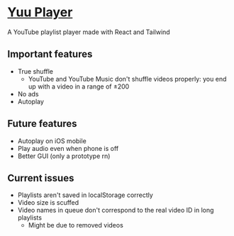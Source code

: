 # [Yuu Player](https://yuu.pages.dev/)
A YouTube playlist player made with React and Tailwind

## Important features
- True shuffle
  - YouTube and YouTube Music don't shuffle videos properly: you end up with a video in a range of ±200
- No ads
- Autoplay

## Future features
- Autoplay on iOS mobile
- Play audio even when phone is off
- Better GUI (only a prototype rn)

## Current issues
- Playlists aren't saved in localStorage correctly
- Video size is scuffed
- Video names in queue don't correspond to the real video ID in long playlists
  - Might be due to removed videos
